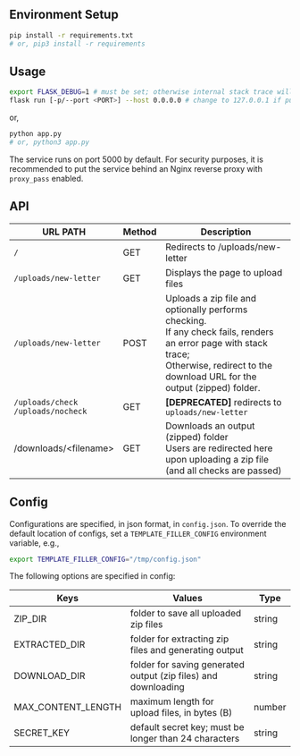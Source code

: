 ## Environment Setup

```bash
pip install -r requirements.txt
# or, pip3 install -r requirements
```

## Usage

```bash
export FLASK_DEBUG=1 # must be set; otherwise internal stack trace will not be printed
flask run [-p/--port <PORT>] --host 0.0.0.0 # change to 127.0.0.1 if put behind an Nginx server
```

or, 

```bash
python app.py
# or, python3 app.py
```

The service runs on port 5000 by default. For security purposes, it is recommended to put the service behind an Nginx reverse proxy with `proxy_pass` enabled.

## API

| URL PATH              | Method | Description                                                  |
| --------------------- | ------ | ------------------------------------------------------------ |
| `/` | GET    | Redirects to /uploads/new-letter |
| `/uploads/new-letter` | GET    | Displays the page to upload files        |
| `/uploads/new-letter` | POST   | Uploads a zip file and optionally performs checking.<br/>If any check fails, renders an error page with stack trace; <br/>Otherwise, redirect to the download URL for the output (zipped) folder. |
| `/uploads/check`<br>`/uploads/nocheck` | GET | **[DEPRECATED]** redirects to `uploads/new-letter` |
| /downloads/\<filename\> | GET    | Downloads an output (zipped) folder<br />Users are redirected here upon uploading a zip file (and all checks are passed) |

## Config

Configurations are specified, in json format, in `config.json`. To override the default location of configs, set a `TEMPLATE_FILLER_CONFIG` environment variable, e.g.,

```bash
export TEMPLATE_FILLER_CONFIG="/tmp/config.json"
```

The following options are specified in config:

| Keys               | Values                                                       | Type   |
| ------------------ | ------------------------------------------------------------ | ------ |
| ZIP_DIR            | folder to save all uploaded zip files                        | string |
| EXTRACTED_DIR      | folder for extracting zip files and generating output        | string |
| DOWNLOAD_DIR       | folder for saving generated output (zip files) and downloading | string |
| MAX_CONTENT_LENGTH | maximum length for upload files, in bytes (B)                | number |
| SECRET_KEY         | default secret key; must be longer than 24 characters        | string |

